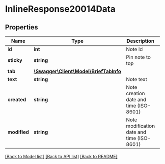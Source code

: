 # InlineResponse20014Data

## Properties
Name | Type | Description | Notes
------------ | ------------- | ------------- | -------------
**id** | **int** | Note Id | [optional] 
**sticky** | **string** | Pin note to top | [optional] 
**tab** | [**\Swagger\Client\Model\BriefTabInfo**](BriefTabInfo.md) |  | [optional] 
**text** | **string** | Note text | [optional] 
**created** | **string** | Note creation date and time (ISO-8601) | [optional] 
**modified** | **string** | Note modification date and time (ISO-8601) | [optional] 

[[Back to Model list]](../../README.md#documentation-for-models) [[Back to API list]](../../README.md#documentation-for-api-endpoints) [[Back to README]](../../README.md)

